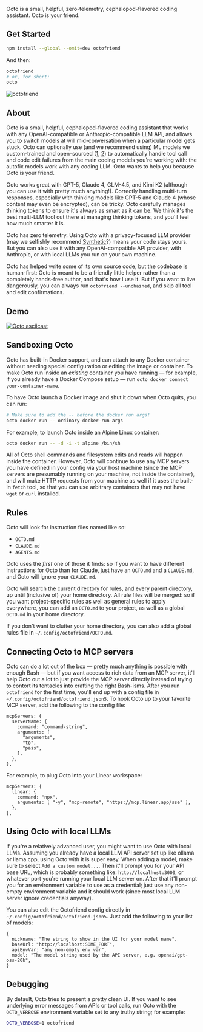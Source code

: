 Octo is a small, helpful, zero-telemetry, cephalopod-flavored coding assistant.
Octo is your friend.

## Get Started

```bash
npm install --global --omit=dev octofriend
```

And then:

```bash
octofriend
# or, for short:
octo
```

![octofriend](https://raw.githubusercontent.com/synthetic-lab/octofriend/main/octofriend.png)

## About

Octo is a small, helpful, cephalopod-flavored coding assistant that works with
any OpenAI-compatible or Anthropic-compatible LLM API, and allows you to switch
models at will mid-conversation when a particular model gets stuck. Octo can
optionally use (and we recommend using) ML models we custom-trained and
open-sourced ([1](https://huggingface.co/syntheticlab/diff-apply),
[2](https://huggingface.co/syntheticlab/fix-json)) to automatically handle tool
call and code edit failures from the main coding models you're working with:
the autofix models work with any coding LLM. Octo wants to help you because
Octo is your friend.

Octo works great with GPT-5, Claude 4, GLM-4.5, and Kimi K2 (although you can
use it with pretty much anything!). Correctly handling multi-turn responses,
especially with thinking models like GPT-5 and Claude 4 (whose content may
even be encrypted), can be tricky. Octo carefully manages thinking tokens to
ensure it's always as smart as it can be. We think it's the best multi-LLM tool
out there at managing thinking tokens, and you'll feel how much smarter it is.

Octo has zero telemetry. Using Octo with a privacy-focused LLM provider (may we
selfishly recommend [Synthetic](https://synthetic.new)?) means your code stays
yours. But you can also use it with any OpenAI-compatible API provider, with
Anthropic, or with local LLMs you run on your own machine.

Octo has helped write some of its own source code, but the codebase is
human-first: Octo is meant to be a friendly little helper rather than a
completely hands-free author, and that's how I use it. But if you want to live
dangerously, you can always run `octofriend --unchained`, and skip all tool and
edit confirmations.

## Demo
[![Octo asciicast](https://raw.githubusercontent.com/synthetic-lab/octofriend/main/octo-asciicast.svg)](https://asciinema.org/a/728456)

## Sandboxing Octo

Octo has built-in Docker support, and can attach to any Docker container
without needing special configuration or editing the image or container. To
make Octo run inside an *existing* container you have running — for example, if
you already have a Docker Compose setup — run `octo docker connect
your-container-name`.

To have Octo launch a Docker image and shut it down when Octo quits, you can
run:

```bash
# Make sure to add the -- before the docker run args!
octo docker run -- ordinary-docker-run-args
```

For example, to launch Octo inside an Alpine Linux container:

```bash
octo docker run -- -d -i -t alpine /bin/sh
```

All of Octo shell commands and filesystem edits and reads will happen inside
the container. However, Octo will continue to use any MCP servers you have
defined in your config via your host machine (since the MCP servers are
presumably running on your machine, not inside the container), and will make
HTTP requests from your machine as well if it uses the built-in `fetch` tool,
so that you can use arbitrary containers that may not have `wget` or `curl`
installed.

## Rules

Octo will look for instruction files named like so:

- `OCTO.md`
- `CLAUDE.md`
- `AGENTS.md`

Octo uses the *first* one of those it finds: so if you want to have different
instructions for Octo than for Claude, just have an `OCTO.md` and a
`CLAUDE.md`, and Octo will ignore your `CLAUDE.md`.

Octo will search the current directory for rules, and every parent directory,
up until (inclusive of) your home directory. All rule files will be merged: so
if you want project-specific rules as well as general rules to apply
everywhere, you can add an `OCTO.md` to your project, as well as a global
`OCTO.md` in your home directory.

If you don't want to clutter your home directory, you can also add a global
rules file in `~/.config/octofriend/OCTO.md`.

## Connecting Octo to MCP servers

Octo can do a lot out of the box — pretty much anything is possible with enough
Bash — but if you want access to rich data from an MCP server, it'll help Octo
out a lot to just provide the MCP server directly instead of trying to contort
its tentacles into crafting the right Bash-isms. After you run `octofriend` for
the first time, you'll end up with a config file in
`~/.config/octofriend/octofriend.json5`. To hook Octo up to your favorite MCP
server, add the following to the config file:

```json5
mcpServers: {
  serverName: {
    command: "command-string",
    arguments: [
      "arguments",
      "to",
      "pass",
    ],
  },
},
```

For example, to plug Octo into your Linear workspace:

```json5
mcpServers: {
  linear: {
    command: "npx",
    arguments: [ "-y", "mcp-remote", "https://mcp.linear.app/sse" ],
  },
},
```

## Using Octo with local LLMs

If you're a relatively advanced user, you might want to use Octo with local
LLMs. Assuming you already have a local LLM API server set up like ollama or
llama.cpp, using Octo with it is super easy. When adding a model, make sure to
select `Add a custom model...`. Then it'll prompt you for your API base URL,
which is probably something like: `http://localhost:3000`, or whatever port
you're running your local LLM server on. After that it'll prompt you for an
environment variable to use as a credential; just use any non-empty environment
variable and it should work (since most local LLM server ignore credentials
anyway).

You can also edit the Octofriend config directly in
`~/.config/octofriend/octofriend.json5`. Just add the following to your list of
models:

```json5
{
  nickname: "The string to show in the UI for your model name",
  baseUrl: "http://localhost:SOME_PORT",
  apiEnvVar: "any non-empty env var",
  model: "The model string used by the API server, e.g. openai/gpt-oss-20b",
}
```

## Debugging

By default, Octo tries to present a pretty clean UI. If you want to see
underlying error messages from APIs or tool calls, run Octo with the
`OCTO_VERBOSE` environment variable set to any truthy string; for example:

```bash
OCTO_VERBOSE=1 octofriend
```
